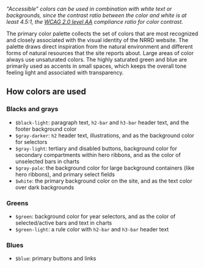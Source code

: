 *"Accessible” colors can be used in combination with white text or backgrounds, since the contrast ratio between the color and white is at least 4.5:1, the [WCAG 2.0 level AA](https://www.w3.org/TR/WCAG20/#visual-audio-contrast-contrast) compliance ratio for color contrast.*

The primary color palette collects the set of colors that are most recognized and closely associated with the visual identity of the NRRD website. The palette draws direct inspiration from the natural environment and different forms of natural resources that the site reports about. Large areas of color always use unsaturated colors. The highly saturated green and blue are primarily used as accents in small spaces, which keeps the overall tone feeling light and associated with transparency.

## How colors are used

### Blacks and grays
- `$black-light`: paragraph text, `h2-bar` and `h3-bar` header text, and the footer background color
- `$gray-darker`: `h2` header text, illustrations, and as the background color for selectors
- `$gray-light`: tertiary and disabled buttons, background color for secondary compartments within hero ribbons, and as the color of unselected bars in charts
- `$gray-pale`: the background color for large background containers (like hero ribbons), and primary select fields
- `$white`: the primary background color on the site, and as the text color over dark backgrounds

### Greens
- `$green`: background color for year selectors, and as the color of selected/active bars and text in charts
- `$green-light`: a rule color with `h2-bar` and `h3-bar` header text

### Blues
- `$blue`: primary buttons and links
